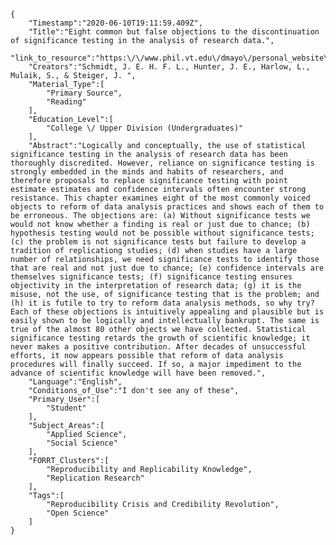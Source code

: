 
    {
        "Timestamp":"2020-06-10T19:11:59.409Z",
        "Title":"Eight common but false objections to the discontinuation of significance testing in the analysis of research data.",
        "link_to_resource":"https:\/\/www.phil.vt.edu\/dmayo\/personal_website\/Schmidt_Hunter_Eight_Common_But_False_Objections.pdf",
        "Creators":"Schmidt, J. E. H. F. L., Hunter, J. E., Harlow, L., Mulaik, S., & Steiger, J. ",
        "Material_Type":[
            "Primary Source",
            "Reading"
        ],
        "Education_Level":[
            "College \/ Upper Division (Undergraduates)"
        ],
        "Abstract":"Logically and conceptually, the use of statistical significance testing in the analysis of research data has been thoroughly discredited. However, reliance on significance testing is strongly embedded in the minds and habits of researchers, and therefore proposals to replace significance testing with point estimate estimates and confidence intervals often encounter strong resistance. This chapter examines eight of the most commonly voiced objects to reform of data analysis practices and shows each of them to be erroneous. The objections are: (a) Without significance tests we would not know whether a finding is real or just due to chance; (b) hypothesis testing would not be possible without significance tests; (c) the problem is not significance tests but failure to develop a tradition of replicationg studies; (d) when studies have a large number of relationships, we need significance tests to identify those that are real and not just due to chance; (e) confidence intervals are themselves significance tests; (f) significance testing ensures objectivity in the interpretation of research data; (g) it is the misuse, not the use, of significance testing that is the problem; and (h) it is futile to try to reform data analysis methods, so why try? Each of these objections is intuitively appealing and plausible but is easily shown to be logically and intellectually bankrupt. The same is true of the almost 80 other objects we have collected. Statistical significance testing retards the growth of scientific knowledge; it never makes a positive contribution. After decades of unsuccessful efforts, it now appears possible that reform of data analysis procedures will finally succeed. If so, a major impediment to the advance of scientific knowledge will have been removed.",
        "Language":"English",
        "Conditions_of_Use":"I don't see any of these",
        "Primary_User":[
            "Student"
        ],
        "Subject_Areas":[
            "Applied Science",
            "Social Science"
        ],
        "FORRT_Clusters":[
            "Reproducibility and Replicability Knowledge",
            "Replication Research"
        ],
        "Tags":[
            "Reproducibility Crisis and Credibility Revolution",
            "Open Science"
        ]
    }
